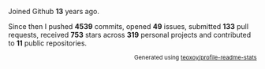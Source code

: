 Joined Github **13** years ago.

Since then I pushed **4539** commits, opened **49** issues, submitted **133** pull requests, received **753** stars across **319** personal projects and contributed to **11** public repositories.

<p align="right"><sub>Generated using <a href="https://github.com/marketplace/actions/profile-readme-stats">teoxoy/profile-readme-stats</a></sub></p>
